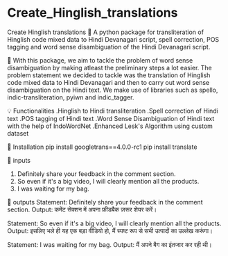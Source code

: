 # Create_Hinglish_translations
Create Hinglish translations
📌 A python package for transliteration of Hinglish code mixed data to Hindi Devanagari script, spell correction, POS tagging and word sense disambiguation of the Hindi Devanagari script.

📖 With this package, we aim to tackle the problem of word sense disambiguation by making atleast the preliminary steps a lot easier. The problem statement we decided to tackle was the translation of Hinglish code mixed data to Hindi Devanagari and then to carry out word sense disambiguation on the Hindi text. We make use of libraries such as spello, indic-transliteration, pyiwn and indic_tagger.

💡 Functionalities
.Hinglish to Hindi transliteration
.Spell correction of Hindi text
.POS tagging of Hindi text
.Word Sense Disambiguation of Hindi text with the help of IndoWordNet
.Enhanced Lesk's Algorithm using custom dataset

💾 Installation
pip install googletrans==4.0.0-rc1
pip install translate

💾 inputs
1. Definitely share your feedback in the comment section.
2. So even if it's a big video, I will clearly mention all the products.
3. I was waiting for my bag.

💾 outputs
Statement: Definitely share your feedback in the comment section.
Output: कमेंट सेक्शन में अपना फ़ीडबैक ज़रूर शेयर करें।

Statement: So even if it's a big video, I will clearly mention all the products.
Output: इसलिए भले ही यह एक बड़ा वीडियो हो, मैं स्पष्ट रूप से सभी उत्पादों का उल्लेख करूंगा।

Statement: I was waiting for my bag.
Output: मैं अपने बैग का इंतजार कर रही थी।

   

